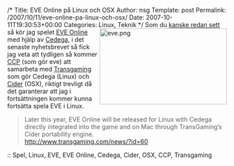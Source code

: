 /*
 Title: EVE Online på Linux och OSX
 Author: nsg
 Template: post
 Permalink: /2007/10/11/eve-online-pa-linux-och-osx/
 Date: 2007-10-11T19:30:53+00:00
 Categories: Linux, Teknik
*/
<img src="http://nsg.cc/wp-content/uploads/2007/10/eve.png" title="eve.png" alt="eve.png" align="right" height="175" width="292" />Som du [kanske redan sett][1] så kör jag spelet [EVE Online][2] med hjälp av [Cedega][3], i det senaste nyhetsbrevet så fick jag veta att tydligen så kommer [CCP][4] (som gör eve) att samarbeta med [Transgaming][5] som gör Cedega (Linux) och [Cider][6] (OSX), riktigt trevligt då det garanterar att jag i fortsättningen kommer kunna fortsätta spela EVE i Linux.

> <p align="left">
>   <font class="pn-content-page-body">Later this year, EVE Online will be released for Linux with Cedega directly integrated into the game and on Mac through TransGaming&#8217;s Cider portability engine.</font><br /> <a href="http://www.transgaming.com/news/?id=60">http://www.transgaming.com/news/?id=60</a>
> </p>

<p align="left">
  :: Spel, Linux, EVE, EVE Online, Cedega, Cider, OSX, CCP, Transgaming
</p>

<small></small>

 [1]: http://junkpile.se/~s/wp/2007/07/inget-problem-att-kora-spel-med-compiz/
 [2]: http://www.eve-online.com/
 [3]: http://www.cedega.com/
 [4]: http://www.ccpgames.com/
 [5]: http://www.transgaming.com
 [6]: http://www.transgaming.com/products/cider/